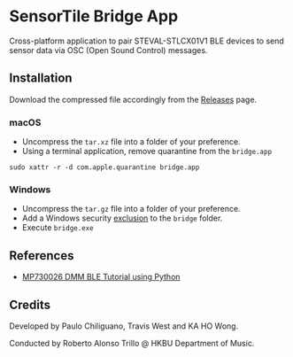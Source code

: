 # SensorTile Bridge App

Cross-platform application to pair STEVAL-STLCX01V1 BLE devices to send sensor data via OSC (Open Sound Control) messages.

## Installation

Download the compressed file accordingly from the [Releases](https://github.com/pauloesteban/sensor-tile-osc/releases) page.

### macOS

- Uncompress the `tar.xz` file into a folder of your preference.
- Using a terminal application, remove quarantine from the `bridge.app`

```
sudo xattr -r -d com.apple.quarantine bridge.app
```

### Windows

- Uncompress the `tar.gz` file into a folder of your preference.
- Add a Windows security [exclusion](https://support.microsoft.com/en-us/windows/add-an-exclusion-to-windows-security-811816c0-4dfd-af4a-47e4-c301afe13b26) to the `bridge` folder.
- Execute `bridge.exe`

## References

- [MP730026 DMM BLE Tutorial using Python](https://www.element14.com/community/community/element14-presents/workbenchwednesdays/blog/2020/03/09/connecting-to-mp730026-ble-dmm-with-python-and-bleak)

## Credits

Developed by Paulo Chiliguano, Travis West and KA HO Wong.

Conducted by Roberto Alonso Trillo @ HKBU Department of Music.